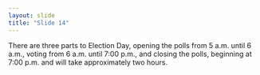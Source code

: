 ```yaml
---
layout: slide
title: "Slide 14"
---
```


There are three parts to Election Day, opening the polls from 5 a.m. until 6 a.m., voting from 6 a.m. until 7:00 p.m., and closing the polls, beginning at 7:00 p.m. and will take approximately two hours.
